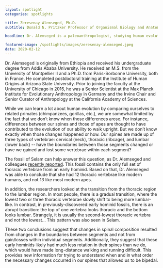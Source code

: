 ```yaml
---
layout: spotlight
categories: spotlights

title: Zeresenay Alemseged, Ph.D.
subtitle: Donald N. Pritzker Professor of Organismal Biology and Anatomy (University of Chicago)

headline: Dr. Alemseged is a paleoanthropologist, studying human evolution. In 2000, he discovered an almost-complete <i>Australopithecus afarensis</i> skeleton fossil. This fossil came from a young female (~3 years old) from the same species as Lucy, but had lived ~150,000 years earlier. He named her Selam.

featured-image: /spotlights/images/zeresenay-alemseged.jpeg
date: 2020-02-12
---
```


Dr. Alemseged is originally from Ethiopia and received his undergraduate degree from Addis Ababa University. He received an M.S. from the University of Montpellier II and a Ph.D. from Paris-Sorbonne University, both in France. He completed postdoctoral training at the Institute of Human Origins at Arizona State University. Prior to joining the faculty at the University of Chicago in 2016, he was a Senior Scientist at the Max Planck Institute for Evolutionary Anthropology in Germany and the Irvine Chair and Senior Curator of Anthropology at the California Academy of Sciences.

While we can learn a lot about human evolution by comparing ourselves to related primates (chimpanzees, gorillas, etc.), we are somewhat limited by the fact that we don’t know when those differences arose. For instance, differences between our spines and those of apes are thought to have contributed to the evolution of our ability to walk upright. But we don’t know exactly when those changes happened or how. Our spines are made up of three types of vertebrae: cervical (neck), thoracic (ribcage), and lumbar (lower back) -- have the boundaries between those segments changed or have we gained and lost some vertebrae within each segment?

The fossil of Selam can help answer this question, as Dr. Alemseged and colleagues <a class="light-bg" href="https://doi.org/10.1073/pnas.1702229114" target="_blank" rel="noopener noreferrer">recently reported</a>. This fossil contains the only full set of thoracic vertebrae from an early hominid. Based on that, Dr. Alemseged was able to conclude that she had 12 thoracic vertebrae like modern humans, and not 13 like most modern apes.

In addition, the researchers looked at the transition from the thoracic region to the lumbar region. In most people, there is a gradual transition, where the lowest two or three thoracic vertebrae slowly shift to being more lumbar-like. In contrast, in previously-discovered early hominid fossils, there is an abrupt transition: the top of one vertebra looks thoracic and the bottom looks lumbar. Strangely, it is usually the second-lowest thoracic vertebra and not the lowest… This pattern was also seen in Selam.

These two conclusions suggest that changes in spinal composition resulted from changes in the boundaries between segments and not from gain/losses within individual segments. Additionally, they suggest that these early hominids likely had much less rotation in their spines than we do, which would have made long-distance walking and running difficult. This provides new information for trying to understand when and in what order the necessary changes occurred in our spines that allowed us to be bipedal.